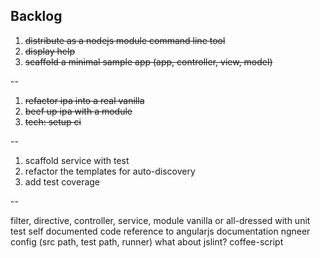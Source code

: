 Backlog
------
1. ~~distribute as a nodejs module command line tool~~
2. ~~display help~~
3. ~~scaffold a minimal sample app (app, controller, view, model)~~

--
1. ~~refactor ipa into a real vanilla~~
2. ~~beef up ipa with a module~~
3. ~~tech: setup ci~~

--
1. scaffold service with test
2. refactor the templates for auto-discovery
3. add test coverage

--

filter, directive, controller, service, module
vanilla or all-dressed
with unit test
self documented code
reference to angularjs documentation
ngneer config (src path, test path, runner)
what about jslint?
coffee-script